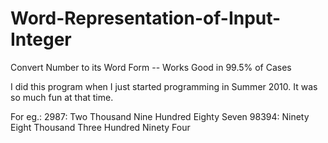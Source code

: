 Word-Representation-of-Input-Integer
====================================

Convert Number to its Word Form -- Works Good in 99.5% of Cases

I did this program when I just started programming in Summer 2010. It was so much fun at that time.

For eg.:
2987: Two Thousand Nine Hundred Eighty Seven
98394: Ninety Eight Thousand Three Hundred Ninety Four
